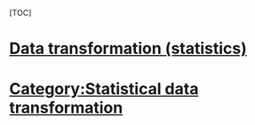 [TOC]

# [Data transformation (statistics)](https://en.wikipedia.org/wiki/Data_transformation_(statistics))


# [Category:Statistical data transformation](https://en.wikipedia.org/wiki/Category:Statistical_data_transformation)